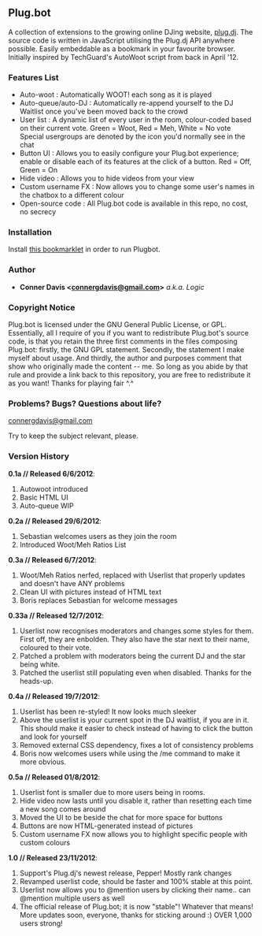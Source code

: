 ## Plug.bot

A collection of extensions to the growing online DJing website, <a href="http://plug.dj">plug.dj</a>.  The source code is written in JavaScript utilising the Plug.dj API anywhere possible.  Easily embeddable as a bookmark in your favourite browser.  Initially inspired by TechGuard's AutoWoot script from back in April '12.  



### Features List ###

+ Auto-woot  :  Automatically WOOT! each song as it is played
+ Auto-queue/auto-DJ  :  Automatically re-append yourself to the DJ Waitlist once you've been moved back to the crowd
+ User list  :  A dynamic list of every user in the room, colour-coded based on their current vote.  Green = Woot, Red = Meh, White = No vote  Special usergroups are denoted by the icon you'd normally see in the chat
+ Button UI  :  Allows you to easily configure your Plug.bot experience;  enable or disable each of its features at the click of a button.  Red = Off, Green = On
+ Hide video  :  Allows you to hide videos from your view
+ Custom username FX  :  Now allows you to change some user's names in the chatbox to a different colour
+ Open-source code  :  All Plug.bot code is available in this repo, no cost, no secrecy



### Installation ###

Install [this bookmarklet](http://pastebin.com/raw.php?i=ywuQK2XA) in order to run Plugbot.



### Author ###

+ <strong>Conner Davis &lt;connergdavis@gmail.com&gt;</strong> <em>a.k.a. Logic</em>



### Copyright Notice ###

Plug.bot is licensed under the GNU General Public License, or GPL.  Essentially, all I require of you if you want to redistribute Plug.bot's source code, is that you retain the three first comments in the files composing Plug.bot:  firstly, the GNU GPL statement.  Secondly, the statement I make myself about usage.  And thirdly, the author and purposes comment that show who originally made the content -- me.  So long as you abide by that rule and provide a link back to this repository, you are free to redistribute it as you want!  Thanks for playing fair ^.^



### Problems? Bugs? Questions about life? ###

connergdavis@gmail.com

Try to keep the subject relevant, please.  



### Version History ###

<strong>0.1a // Released 6/6/2012</strong>:
<ol>
<li>Autowoot introduced</li>
<li>Basic HTML UI</li>
<li>Auto-queue WIP</li>
</ol>



<strong>0.2a // Released 29/6/2012</strong>:
<ol>
<li>Sebastian welcomes users as they join the room</li>
<li>Introduced Woot/Meh Ratios List</li>
</ol>



<strong>0.3a // Released 6/7/2012</strong>:
<ol>
<li>Woot/Meh Ratios nerfed, replaced with Userlist that properly updates and doesn't have ANY problems</li>
<li>Clean UI with pictures instead of HTML text</li>
<li>Boris replaces Sebastian for welcome messages</li>
</ol>



<strong>0.33a // Released 12/7/2012</strong>:
<ol>
<li>Userlist now recognises moderators and changes some styles for them.  First off, they are enbolden.  They also have the star next to their name, coloured to their vote.</li>
<li>Patched a problem with moderators being the current DJ and the star being white.</li>
<li>Patched the userlist still populating even when disabled.  Thanks for the heads-up.</li>
</ol>



<strong>0.4a // Released 19/7/2012</strong>:
<ol>
<li>Userlist has been re-styled!  It now looks much sleeker</li>
<li>Above the userlist is your current spot in the DJ waitlist, if you are in it.  This should make it easier to check instead of having to click the button and look for yourself</li>
<li>Removed external CSS dependency, fixes a lot of consistency problems</li>
<li>Boris now welcomes users while using the /me command to make it more obvious.</li>
</ol>



<strong>0.5a // Released 01/8/2012</strong>:
<ol>
<li>Userlist font is smaller due to more users being in rooms.</li>
<li>Hide video now lasts until you disable it, rather than resetting each time a new song comes around</li>
<li>Moved the UI to be beside the chat for more space for buttons</li>
<li>Buttons are now HTML-generated instead of pictures</li>
<li>Custom username FX now allows you to highlight specific people with custom colours</li>
</ol>



<strong>1.0 // Released 23/11/2012</strong>:
<ol>
<li>Support's Plug.dj's newest release, Pepper!  Mostly rank changes</li>
<li>Revamped userlist code, should be faster and 100% stable at this point.</li>
<li>Userlist now allows you to @mention users by clicking their name.. can @mention multiple users as well</li>
<li>The official release of Plug.bot; it is now "stable"!  Whatever that means!  More updates soon, everyone, thanks for sticking around :)  OVER 1,000 users strong!</li>
</ol>

